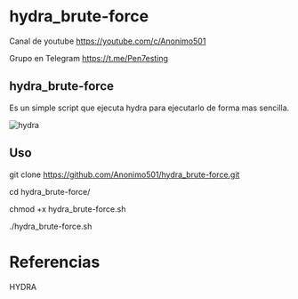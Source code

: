 # hydra_brute-force

Canal de youtube  https://youtube.com/c/Anonimo501

Grupo en Telegram https://t.me/Pen7esting

## hydra_brute-force

Es un simple script que ejecuta hydra para ejecutarlo de forma mas sencilla.

![hydra](https://user-images.githubusercontent.com/67207446/148614482-b71e781f-2a72-45ef-a229-82d2afb2b4da.png)

## Uso

git clone https://github.com/Anonimo501/hydra_brute-force.git

cd hydra_brute-force/

chmod +x hydra_brute-force.sh

./hydra_brute-force.sh


# Referencias

HYDRA

